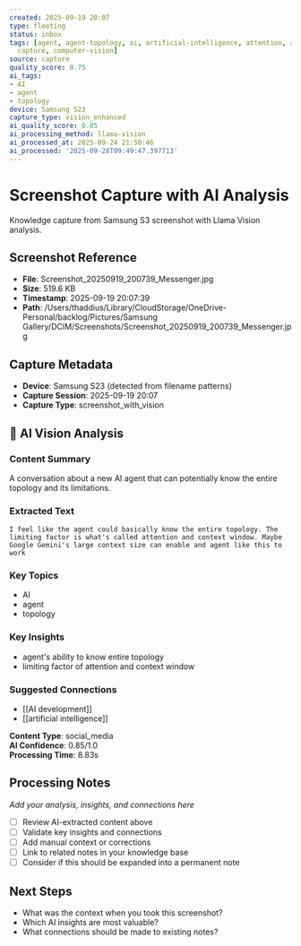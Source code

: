 ```yaml
---
created: 2025-09-19 20:07
type: fleeting
status: inbox
tags: [agent, agent-topology, ai, artificial-intelligence, attention, attention-context-window,
  capture, computer-vision]
source: capture
quality_score: 0.75
ai_tags:
- AI
- agent
- topology
device: Samsung S23
capture_type: vision_enhanced
ai_quality_score: 0.85
ai_processing_method: llama-vision
ai_processed_at: 2025-09-24 21:50:46
ai_processed: '2025-09-28T09:49:47.397713'
---
```



# Screenshot Capture with AI Analysis

Knowledge capture from Samsung S3 screenshot with Llama Vision analysis.

## Screenshot Reference

- **File**: Screenshot_20250919_200739_Messenger.jpg
- **Size**: 519.6 KB
- **Timestamp**: 2025-09-19 20:07:39
- **Path**: /Users/thaddius/Library/CloudStorage/OneDrive-Personal/backlog/Pictures/Samsung Gallery/DCIM/Screenshots/Screenshot_20250919_200739_Messenger.jpg

## Capture Metadata

- **Device**: Samsung S23 (detected from filename patterns)
- **Capture Session**: 2025-09-19 20:07
- **Capture Type**: screenshot_with_vision

## 🤖 AI Vision Analysis

### Content Summary
A conversation about a new AI agent that can potentially know the entire topology and its limitations.

### Extracted Text
```
I feel like the agent could basically know the entire topology. The limiting factor is what's called attention and context window. Maybe Google Gemini's large context size can enable and agent like this to work
```

### Key Topics
- AI
- agent
- topology

### Key Insights
- agent's ability to know entire topology
- limiting factor of attention and context window

### Suggested Connections
- [[AI development]]
- [[artificial intelligence]]

**Content Type**: social_media  
**AI Confidence**: 0.85/1.0  
**Processing Time**: 8.83s

## Processing Notes

*Add your analysis, insights, and connections here*

- [ ] Review AI-extracted content above
- [ ] Validate key insights and connections
- [ ] Add manual context or corrections
- [ ] Link to related notes in your knowledge base
- [ ] Consider if this should be expanded into a permanent note

## Next Steps

- What was the context when you took this screenshot?
- Which AI insights are most valuable?
- What connections should be made to existing notes?

